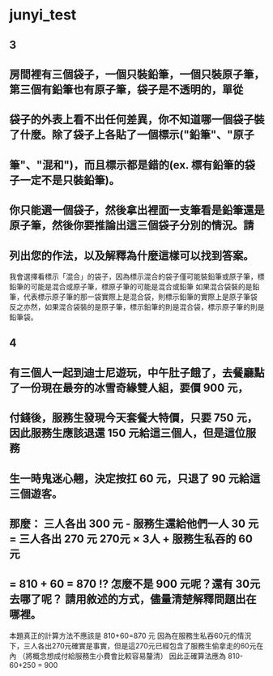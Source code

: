# junyi_test
## 3
## 房間裡有三個袋⼦，⼀個只裝鉛筆，⼀個只裝原⼦筆，第三個有鉛筆也有原⼦筆，袋⼦是不透明的，單從
## 袋⼦的外表上看不出任何差異，你不知道哪⼀個袋⼦裝了什麼。除了袋⼦上各貼了⼀個標⽰("鉛筆"、"原⼦
## 筆"、"混和")，⽽且標⽰都是錯的(ex. 標有鉛筆的袋⼦⼀定不是只裝鉛筆)。
## 你只能選⼀個袋⼦，然後拿出裡⾯⼀⽀筆看是鉛筆還是原⼦筆，然後你要推論出這三個袋⼦分別的情況。請
## 列出您的作法，以及解釋為什麼這樣可以找到答案。

我會選擇看標示「混合」的袋子，因為標示混合的袋子僅可能裝鉛筆或原子筆，標鉛筆的可能是混合或原子筆，標原子筆的可能是混合或鉛筆
如果混合袋裝的是鉛筆，代表標示原子筆的那一袋實際上是混合袋，則標示鉛筆的實際上是原子筆袋
反之亦然，如果混合袋裝的是原子筆，標示鉛筆的則是混合袋，標示原子筆的則是鉛筆袋。

## 4
## 有三個⼈⼀起到迪⼠尼遊玩，中午肚⼦餓了，去餐廳點了⼀份現在最夯的冰雪奇緣雙⼈組，要價 900 元，
## 付錢後，服務⽣發現今天套餐⼤特價，只要 750 元，因此服務⽣應該退還 150 元給這三個⼈，但是這位服務
## ⽣⼀時⿁迷⼼翹，決定按扛 60 元，只退了 90 元給這三個遊客。
## 那麼： 三⼈各出 300 元 - 服務⽣還給他們⼀⼈ 30 元 = 三⼈各出 270 元 270元 × 3⼈ + 服務⽣私吞的 60 元
## = 810 + 60 = 870 !? 怎麼不是 900 元呢？還有 30元去哪了呢？ 請⽤敘述的⽅式，儘量清楚解釋問題出在哪裡。

本題真正的計算方法不應該是 810+60=870 元
因為在服務生私吞60元的情況下，三人各出270元確實是事實，但是這270元已經包含了服務生偷拿走的60元在內
（將概念想成付給服務生小費會比較容易釐清）
因此正確算法應為 810-60+250 = 900
